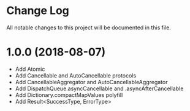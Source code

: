 # Change Log

All notable changes to this project will be documented in this file.

<a name="1.0.0"></a>
# 1.0.0 (2018-08-07)

- Add Atomic<T>
- Add Cancellable and AutoCancellable protocols
- Add CancellableAggregator and AutoCancellableAggregator
- Add DispatchQueue.asyncCancellable and .asyncAfterCancellable
- Add Dictionary.compactMapValues<T> polyfill
- Add Result<SuccessType, ErrorType>